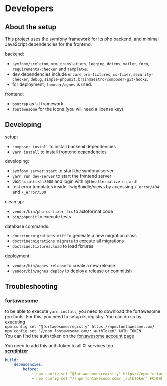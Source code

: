 # Developers

## About the setup

This project uses the symfony framework for its php backend, and minimal JavaScript dependencies for the frontend.

backend:
- `symfony/sceleton`, `orm`, `translations`, `logging`, `dotenv`, `mailer`, `form`, `requirements-checker` and `templates`.
- dev dependencies include `encore`, `orm-fixtures`, `cs-fixer`, `security-checker`, `debug`, `simple-phpunit`, `brainmaestro/composer-git-hooks`.
- for deployment, `famoser/agnes` is used.

frontend:
- `bootrap` as UI framework
- `fontawesome` for the icons (you will need a license key)

## Developing

setup:
- `composer install` to install backend dependencies  
- `yarn install` to install frontend dependencies  

developing:
- `symfony server:start` to start the symfony server  
- `yarn run dev-server` to start the frontend server
- visit `localhost:8000` and login with `f@thealternative.ch`, `asdf`  
- test error templates inside TwigBundle/views by accessing `/_error/404` and `/_error/500`

clean up:
- `vendor/bin/php-cs-fixer fix` to autoformat code
- `bin/phpunit` to execute tests

database commands:
- `doctrine:migrations:diff` to generate a new migration class  
- `doctrine:migrations:migrate` to execute all migrations  
- `doctrine:fixtures:load` to load fixtures

deployment:
- `vendor/bin/agnes release` to create a new release
- `vendor/bin/agnes deploy` to deploy a release or commitish  

## Troubleshooting

### fortawesome

to be able to execute `yarn install`, you need to download the fortawesome pro fonts. 
For this, you need to setup its registry. You can do so by executing  
`npm config set "@fortawesome:registry" https://npm.fontawesome.com/`  
`npm config set "//npm.fontawesome.com/:_authToken" AUTH_TOKEN`  
You can find the auth token on the [fontawesome account page](https://fontawesome.com/account)

You need to add this auth token to all CI services too.  
[**scrutinizer**](https://scrutinizer-ci.com/g/mangelio/app/settings/build-config)
```yaml
build:
    dependencies:
        before:
            - npm config set "@fortawesome:registry" https://npm.fontawesome.com/
            - npm config set "//npm.fontawesome.com/:_authToken" FONTAWESOME_AUTH_TOKEN
```
